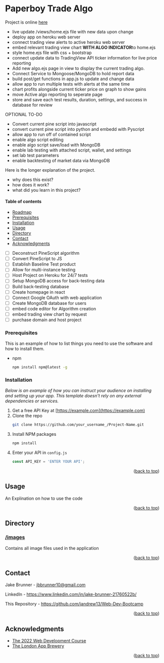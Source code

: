 
# Paperboy Trade Algo 

Project is online [here](https://paperboy.jakebrunner.com/)

<!-- TODO -->
* live update /views/home.ejs file with new data upon change
* deploy app on heroku web server
* connect trading view alerts to active heroku web server
* embed relevant trading view chart **WITH ALGO INDICATOR**to home.ejs
* style home.ejs file with css + bootstrap
* connect update data to TradingView API ticker information for live price reporting 
* Add new algo.ejs page in view to display the current trading algo.
* Connect Service to Mongoose/MongoDB to hold report data
* build post/get functions in app.js to update and change data
* allow app to run multiple tests with alerts at the same time
* chart profits alongside current ticker price on graph to show gains
* move Active algo reporting to seperate page
* store and save each test results, duration, settings, and success in database for review

OPTIONAL TO-DO
 * Convert current pine script into javascript
 * convert current pine script into python and embedd with Pyscript
 * allow app to run off of contained script
 * enable algo script editing 
 * enable algo script save/load with MongoDB
 * enable lab testing with attached script, wallet, and settings
 * set lab test parameters 
 * enable backtesting of market data via MongoDB

<!-- ABOUT SECTION -->

Here is the longer explanation of the project.
 - why does this exist?
 - how does it work?
 - what did you learn in this project?


<!-- TABLE OF CONTENTS -->
  #### Table of contents
+ [Roadmap](#roadmap)
+ [Prerequisites](#prerequisites)
+ [Installation](#installation)
+ [Usage](#usage)
+ [Directory](#directory)
+ [Contact](#contact)
+ [Acknowledgments](#acknowledgments)


<!-- Roadmap -->
* [ ] Deconstruct PineScript algorithm
* [ ] Convert PineScript to JS
* [ ] Establish Baseline Test product
* [ ] Allow for multi-instance testing
* [ ] Host Project on Heroku for 24/7 tests
* [ ] Setup MongoDB access for back-testing data
* [ ] Build back-testing database
* [ ] Create homepage in react
* [ ] Connect Google OAuth with web application
* [ ] Create MongoDB database for users
* [ ] embed code editor for Algorithm creation
* [ ] embed trading view chart by request
* [ ] purchase domain and host project

<!-- Prerequisites -->

### Prerequisites

This is an example of how to list things you need to use the software and how to install them.
* npm
  ```sh
  npm install npm@latest -g
  ```


<!-- Installation -->
### Installation

_Below is an example of how you can instruct your audience on installing and setting up your app. This template doesn't rely on any external dependencies or services._

1. Get a free API Key at [https://example.com](https://example.com)
2. Clone the repo
   ```sh
   git clone https://github.com/your_username_/Project-Name.git
   ```
3. Install NPM packages
   ```sh
   npm install
   ```
4. Enter your API in `config.js`
   ```js
   const API_KEY = 'ENTER YOUR API';
   ```

<p align="right">(<a href="#readme-top">back to top</a>)</p>


<!-- USAGE EXAMPLES -->
## Usage

An Explination on how to use the code

<p align="right">(<a href="#readme-top">back to top</a>)</p>

<!-- DIRECTORY -->
## Directory

### [/images](https://github.com/JAndrew13/)
Contains all image files used in the application

<p align="right">(<a href="#readme-top">back to top</a>)</p>

<!-- CONTACT -->
## Contact

Jake Brunner -  jbbrunner10@gmail.com

LinkedIn - https://www.linkedin.com/in/jake-brunner-21760522b/

This Repository - https://github.com/jandrew13/Web-Dev-Bootcamp

<p align="right">(<a href="#readme-top">back to top</a>)</p>



<!-- ACKNOWLEDGMENTS -->
## Acknowledgments
* [The 2022 Web Development Course](https://www.udemy.com/course/the-complete-web-development-bootcamp)
* [The London App Brewery](https://www.londonappbrewery.com/)

<p align="right">(<a href="#readme-top">back to top</a>)</p>



<!-- MARKDOWN LINKS & IMAGES -->

[product-screenshot]: images/screenshot.png

[license-shield]: https://img.shields.io/github/license/othneildrew/Best-README-Template.svg?style=for-the-badge
[license-url]: https://github.com/othneildrew/Best-README-Template/blob/master/LICENSE.txt
[linkedin-shield]: https://img.shields.io/badge/-LinkedIn-black.svg?style=for-the-badge&logo=linkedin&colorB=555
[linkedin-url]: https://linkedin.com/in/othneildrew

<!-- STATUS MARKERS -->

[stable]: http://badges.github.io/stability-badges/dist/stable.svg
[unstable]: http://badges.github.io/stability-badges/dist/unstable.svg
[depreciated]: http://badges.github.io/stability-badges/dist/deprecated.svg
[experimental]: http://badges.github.io/stability-badges/dist/experimental.svg
[frozen]: http://badges.github.io/stability-badges/dist/frozen.svg
[locked]: http://badges.github.io/stability-badges/dist/locked.svg

[issues-shield]: https://img.shields.io/github/issues/othneildrew/Best-README-Template.svg?style=for-the-badge
[issues-url]: https://github.com/othneildrew/Best-README-Template/issues

<!-- TOOLS -->

[git-scl.com]:https://img.shields.io/badge/git-%23F05033.svg?style=for-the-badge&logo=git&logoColor=white
[git-url]:https://git-scm.com/
[Postman.com]:https://img.shields.io/badge/Postman-FF6C37?style=for-the-badge&logo=postman&logoColor=white
[Postman-url]:https://Postman.com
[Babel.com]:https://img.shields.io/badge/Babel-F9DC3e?style=for-the-badge&logo=babel&logoColor=black
[Babel-url]:Babel.com
[JavaScript.com]:https://img.shields.io/badge/javascript-%23323330.svg?style=for-the-badge&logo=javascript&logoColor=%23F7DF1E
[JavaScript-url]:https://javascript.com
[Heroku.com]: https://img.shields.io/badge/heroku-%23430098.svg?style=for-the-badge&logo=heroku&logoColor=white
[Heroku-url]: https://heroku.com
[NodeJS.org]:https://img.shields.io/badge/node.js-6DA55F?style=for-the-badge&logo=node.js&logoColor=white
[NodeJS-url]: https://nodejs.org
[React.js]: https://img.shields.io/badge/React-20232A?style=for-the-badge&logo=react&logoColor=61DAFB
[React-url]: https://reactjs.org/
[Bootstrap.com]: https://img.shields.io/badge/Bootstrap-563D7C?style=for-the-badge&logo=bootstrap&logoColor=white
[Bootstrap-url]: https://getbootstrap.com
[JQuery.com]: https://img.shields.io/badge/jQuery-0769AD?style=for-the-badge&logo=jquery&logoColor=white
[JQuery-url]: https://jquery.com
[MongoDB.com]: https://img.shields.io/badge/MongoDB-%234ea94b.svg?style=for-the-badge&logo=mongodb&logoColor=white
[MongoDB-url]: https://mongodb.com
[Expressjs.com]: https://img.shields.io/badge/express.js-%23404d59.svg?style=for-the-badge&logo=express&logoColor=%2361DAFB
[Expressjs-url]: https://expressjs.com
[npmjs.com]:https://img.shields.io/badge/NPM-%23000000.svg?style=for-the-badge&logo=npm&logoColor=white
[npmjs-url]:npmjs.com
[CSS3]: https://img.shields.io/badge/css3-%231572B6.svg?style=for-the-badge&logo=css3&logoColor=white
[HTML5]: https://img.shields.io/badge/html5-%23E34F26.svg?style=for-the-badge&logo=html5&logoColor=white
